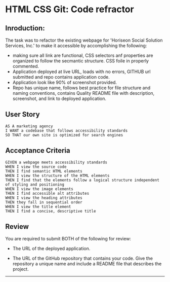 # HTML CSS Git: Code refractor

## Inroduction:  

The task was to refactor the existing webpage for 'Horiseon Social Solution Services, Inc.' to make it accessible by accomplishing the following:
* making sure all link are functional, CSS selectors anf properties are organized to follow the secmantic structure. CSS foile in properly commented.
* Application deployed at live URL, loads with no errors, GITHUB url submitted and repo contains application code.
* Application look like 90% of screenshot provided.
* Repo has unique name, follows best practice for file structure and naming conventions, contains Quality README file with description, screenshot, and link to deployed application.

## User Story

```
AS A marketing agency
I WANT a codebase that follows accessibility standards
SO THAT our own site is optimized for search engines
```

## Acceptance Criteria

```
GIVEN a webpage meets accessibility standards
WHEN I view the source code
THEN I find semantic HTML elements
WHEN I view the structure of the HTML elements
THEN I find that the elements follow a logical structure independent of styling and positioning
WHEN I view the image elements
THEN I find accessible alt attributes
WHEN I view the heading attributes
THEN they fall in sequential order
WHEN I view the title element
THEN I find a concise, descriptive title
```

## Review

You are required to submit BOTH of the following for review:

* The URL of the deployed application.

* The URL of the GitHub repository that contains your code. Give the repository a unique name and include a README file that describes the project.

------
